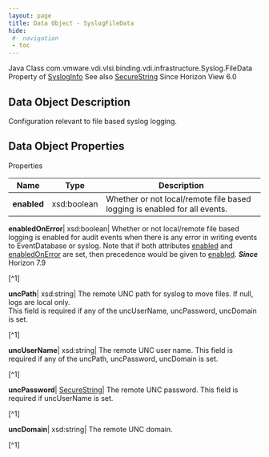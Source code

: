 ```yaml
---
layout: page
title: Data Object - SyslogFileData
hide:
 #- navigation
 - toc
---
```






Java Class
    com.vmware.vdi.vlsi.binding.vdi.infrastructure.Syslog.FileData
Property of
     [SyslogInfo](vdi.infrastructure.Syslog.SyslogInfo.md#field_detail)
See also
     [SecureString](vdi.util.SecureString.md)
Since 
    Horizon View 6.0

## Data Object Description 

Configuration relevant to file based syslog logging. 

## Data Object Properties

Properties

Name |  Type |  Description   
---|---|---  
**enabled**|  xsd:boolean|  Whether or not local/remote file based logging is enabled for all events.   
  
**enabledOnError**|  xsd:boolean|  Whether or not local/remote file based logging is enabled for audit events when there is any error in writing events to EventDatabase or syslog. Note that if both attributes [enabled](vdi.infrastructure.Syslog.FileData.md#enabled) and [enabledOnError](vdi.infrastructure.Syslog.FileData.md#enabledOnError) are set, then precedence would be given to [enabled](vdi.infrastructure.Syslog.FileData.md#enabled).  **_Since_** Horizon 7.9  


[^1]

  
**uncPath**|  xsd:string|  The remote UNC path for syslog to move files. If null, logs are local only.  
This field is required if any of the uncUserName, uncPassword, uncDomain is set.   


[^1]

  
**uncUserName**|  xsd:string|  The remote UNC user name. This field is required if any of the uncPath, uncPassword, uncDomain is set.   


[^1]

  
**uncPassword**| [SecureString](vdi.util.SecureString.md)|  The remote UNC password. This field is required if uncUserName is set.   


[^1]

  
**uncDomain**|  xsd:string|  The remote UNC domain.   


[^1]

  
  

  

